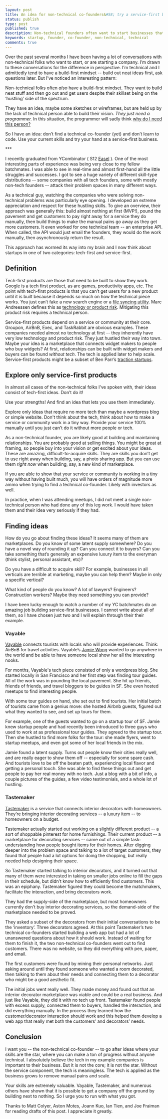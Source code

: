 ```yaml
---
layout: post
title: An idea for non-technical co-founders&#58; try a service-first business
status: publish
type: post
published: true
description: Non-technical founders often want to start businesses that rely heavily on a technical co-founder they dont have. I have an idea for these founders, try a service-first business instead.
keywords: startup, founder, co-founder, non-technical, technical
comments: true
---
```


Over the past several months I have been having a lot of conversations with non-technical folks who want to start, or are starting a company. I’m drawn to these conversations for the difference in perspective. I’m technical and I admittedly tend to have a build-first mindset -- build out neat ideas first, ask questions later. But I’ve noticed an interesting pattern:

Non-technical folks often _also_ have a build-first mindset. They want to build neat stuff and then go out and get users despite their skillset being on the ‘hustling’ side of the spectrum.

They have an idea, maybe some sketches or wireframes, but are held up by the lack of technical person able to build their vision. _They just need a programmer._ In this situation, the programmer will sadly think [why do I need this person?][noiwont]

So I have an idea: don’t find a technical co-founder (yet) and don’t learn to code. Use your current skills and try your hand at a service-first business.

<p class="pause">***</p>

I recently graduated from YCombinator ( S12 [Easel][easel] ). One of the most interesting parts of experience was being very close to my fellow batchmates. I was able to see in real-time and almost first-hand all the little struggles and successes. I got to see a huge variety of different skill-type distributions -- some companies with all tech founders, some with mostly non-tech founders -- attack their problem spaces in many different ways.

As a technical guy, watching the companies who were solving non-technical problems was particularly eye opening. I developed an extreme appreciation and respect for these hustling skills. To give an overview, their approach was generally this: build almost nothing at first (MVP!), pound the pavement and get customers to pay right away for a service they do manually, then build things to make the manual pains go away as they get more customers. It even worked for one technical team -- an enterprise API. When called, the API would just email the founders, they would do the work manually, then asynchronously return the result.

This approach has wormed its way into my brain and I now think about startups in one of two categories: tech-first and service-first.

## Definition

Tech-first products are those that need to be built to show they work. Google is a tech first product, as are games, productivity apps, etc. The point with tech-first products is that you can’t get users for a new product until it is built because it depends so much on how the technical piece works. You just can’t fake a new search engine or a [file syncing utility][dropbox]. Marc Andreessen defines this as [technology or product risk][pmarca]. Mitigating this product risk requires a technical person.

Service-first products depend on a service or community at their core. Groupon, AirBnB, Exec, and TaskRabbit are obvious examples. These companies needed almost no technology at first -- they inherently have very low technology and product risk. They just hustled their way into town. Maybe your idea is a marketplace that connects widget makers to people who buy widgets? At first, relationships can be built with widget makers and buyers can be found _without tech_. The tech is applied later to help scale. Service-first products might be a subset of Ben Parr’s [traction startups][tractionstartup].

## Explore only service-first products

In almost all cases of the non-technical folks I've spoken with, their ideas consist of tech-first ideas. Don’t do it!

Use your strengths! And find an idea that lets you use them immediately.

Explore only ideas that require no more tech than maybe a wordpress blog or simple website. Don't think about the tech, think about how to make a service or community work in a tiny way. Provide your service 100% manually until you just can’t do it without more people or tech.

As a non-technical founder, you are likely good at building and maintaining relationships. You are probably good at selling things. You might be great at framing, so people buy into your vision or get excited about your ideas. These are amazing, difficult-to-acquire skills. They are skills you don’t get to use right away when building, say, a photo sharing app. But you can use them _right now_ when building, say, a new kind of marketplace.

If you are able to show that your service or community is working in a tiny way without having built much, you will have orders of magnitude more ammo when trying to find a technical co-founder. Likely with investors as well.

In practice, when I was attending meetups, I did not meet a single non-technical person who had done any of this leg work. I would have taken them and their idea very seriously if they had.

## Finding ideas

How do you go about finding these ideas? It seems many of them are marketplaces. Do you know of some latent supply somewhere? Do you have a novel way of rounding it up? Can you connect it to buyers? Can you take something that’s generally an expensive luxury item to the everyman (think stylist, personal assistant, etc)?

Do you have a difficult to acquire skill? For example, businesses in all verticals are terrible at marketing, maybe you can help them? Maybe in only a specific vertical?

What kind of people do you know? A lot of lawyers? Engineers? Construction workers? Maybe they need something you can provide?

I have been lucky enough to watch a number of my YC batchmates do an amazing job building service-first businesses. I cannot write about all of them, so I have chosen just two and I will explain through their their example.

### Vayable

[Vayable][vayable] connects tourists with locals who will provide experiences. Think: AirBnB for travel activities. Vayable’s [Jamie Wong][jamietwitter] wanted to go anywhere in the world and be able to have someone local show her all the interesting nooks.

For months, Vayable's tech piece consisted of only a wordpress blog. She started locally in San Francisco and her first step was finding tour guides. All of the work was in pounding the local pavement. She hit up friends, friends of friends, and travel bloggers to be guides in SF. She even hosted meetups to find interesting people.

With some tour guides on hand, she set out to find tourists. Her initial batch of tourists came from a genius move: she hosted Airbnb guests, figured out what they wanted to see, and set up tours for them.

For example, one of the guests wanted to go on a startup tour of SF. Jamie knew startup people and had recently been introduced to three guys who used to work at as professional tour guides. They agreed to the startup tour. Then she hustled to find more folks for the tour: she made flyers, went to startup meetups, and even got some of her local friends in the mix.

Jamie found a latent supply. Turns out people know their cities really well, and are really eager to show them off -- especially for some spare cash. And tourists love to be off the beaten path, experiencing local flavor and getting a personal touch. She was able to find these things out and get people to pay her real money with no tech. Just a blog with a bit of info, a couple pictures of the guides, a few video testimonials, and a whole lot of hustling.

### Tastemaker

[Tastemaker][tastemaker] is a service that connects interior decorators with homeowners. They’re bringing interior decorating services -- a luxury item -- to homeowners on a budget.

Tastemaker actually started out working on a slightly different product -- a sort of shoppable pinterest for home furnishings. Their current product -- a marketplace for decorating services -- came out of a simple task: understanding how people bought items for their homes. After digging deeper into the problem space and talking to a lot of target customers, they found that people had a lot options for doing the shopping, but really needed help designing their space.

So Tastemaker started talking to interior decorators, and it turned out that many of them were interested in taking on smaller jobs online to fill the gaps in their schedule, but didn’t know how to efficiently find customers. This was an epiphany. Tastemaker figured they could become the matchmakers, facilitate the interaction, and bring decorators work.

They had the supply-side of the marketplace, but most homeowners currently don’t buy interior decorating services, so the demand-side of the marketplace needed to be proved.

They asked a subset of the decorators from their initial conversations to be the ‘inventory’. Three decorators agreed. At this point Tastemaker’s two technical co-founders started building a web app but had a lot of unanswered questions about how it should work. Instead of waiting for them to finish it, the two non-technical co-founders went out to find customers. There was no website, so they did everything with pen, paper, and email.

The first customers were found by mining their personal networks. Just asking around until they found someone who wanted a room decorated, then talking to them about their needs and connecting them to a decorator who might be a good aesthetic fit.

The initial jobs went really well. They made money and found out that an interior decorator marketplace was viable and could be a real business. And just like Vayable, they did it with no tech up front. Tastemaker found people with excess supply, connected them to buyers, handled the interaction, and did everything manually. In the process they learned how the customer/decorator interaction should work and this helped them develop a web app that really met both the customers’ and decorators’ needs.

## Conclusion

I want you -- the non-technical co-founder -- to go after ideas where your skills are the star, where you can make a ton of progress without anyone technical. I absolutely believe the tech in my example companies is important to their business. But it is not the core; it is not the star. Without the service component, the tech is meaningless. The tech is applied as the business grows to remove manual pains and scale.

Your skills are extremely valuable. Vayable, Tastemaker, and numerous others have shown that it is possible to get a company off the ground by building next to nothing. So I urge you to run with what you got.

<p class="thanks">Thanks to Matt Colyer, Aston Motes, Joann Kuo, Ian Tien, and Joe Fraiman for reading drafts of this post. I appreciate it greatly.</p>


[dearprog]: http://blog.mkrecny.com/entry/23/
[tractionstartup]: http://news.cnet.com/8301-33617_3-57505860-276/technology-vs-traction-the-two-types-of-startups/
[dearprogcom]: http://news.ycombinator.com/item?id=4505112
[noiwont]: http://martingryner.com/no-i-wont-be-your-technical-co-founder/
[pmarca]: http://pmarca-archive.posterous.com/the-pmarca-guide-to-startups-part-2-when-the
[easel]: https://easel.io?utm_source=idea-for
[vayable]: http://www.vayable.com/
[dropbox]: http://www.dropbox.com/
[jamietwitter]: https://twitter.com/JamieJWong
[tastemaker]: https://www.tastemaker.com/
